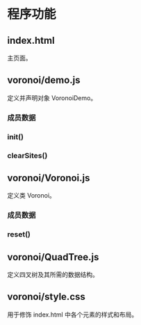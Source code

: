 # 程序功能

## index.html

主页面。

## voronoi/demo.js

定义并声明对象 VoronoiDemo。

### 成员数据



### init()



### clearSites()

## voronoi/Voronoi.js

定义类 Voronoi。

### 成员数据



### reset()

## voronoi/QuadTree.js

定义四叉树及其所需的数据结构。

## voronoi/style.css

用于修饰 index.html 中各个元素的样式和布局。
